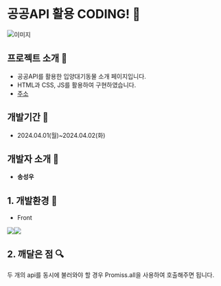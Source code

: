 <!-- @format -->

# 공공API 활용 CODING! :muscle:

![이미지](./img/banner.png)

## 프로젝트 소개 :hatching_chick:

- 공공API를 활용한 입양대기동물 소개 페이지입니다.
- HTML과 CSS, JS를 활용하여 구현하였습니다.
- [주소](https://songsu218.github.io/pet_wing/)

## 개발기간 :hatched_chick:

- 2024.04.01(월)~2024.04.02(화)

## 개발자 소개 :baby_chick:

- **송성우**

## 1. 개발환경 :chicken:

- Front

<img src="https://img.shields.io/badge/html5-E34F26?style=for-the-badge&logo=html5&logoColor=white"/><img src="https://img.shields.io/badge/css-1572B6?style=for-the-badge&logo=css3&logoColor=white"/>

## 2. 깨달은 점 :mag:

두 개의 api를 동시에 불러와야 할 경우 Promiss.all을 사용하여 호출해주면 됩니다. <br/>
